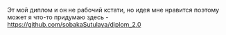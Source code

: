 Эт мой диплом и он не рабочий кстати, но идея мне нравится поэтому может я что-то придумаю здесь - https://github.com/sobakaSutulaya/diplom_2.0
